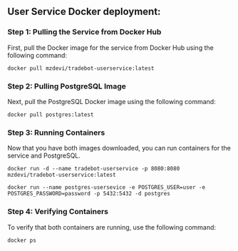## User Service Docker deployment:

### Step 1: Pulling the Service from Docker Hub
First, pull the Docker image for the service from Docker Hub using the following command:
```
docker pull mzdevi/tradebot-userservice:latest
```

### Step 2: Pulling PostgreSQL Image
Next, pull the PostgreSQL Docker image using the following command:
```
docker pull postgres:latest
```

### Step 3: Running Containers
Now that you have both images downloaded, you can run containers for the service and PostgreSQL.
```
docker run -d --name tradebot-userservice -p 8080:8080 mzdevi/tradebot-userservice:latest
```
```
docker run --name postgres-usersevice -e POSTGRES_USER=user -e POSTGRES_PASSWORD=password -p 5432:5432 -d postgres
```

### Step 4: Verifying Containers
To verify that both containers are running, use the following command:
```
docker ps
```
